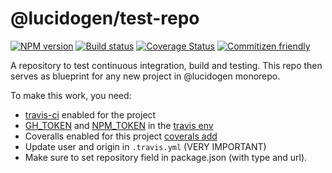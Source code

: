 # @lucidogen/test-repo

[![NPM version][npm-image]][npm-url]
[![Build status][travis-image]][travis-url]
[![Coverage Status][coverage-image]][coverage-url]
[![Commitizen friendly][commitizen-image]][commitizen-url]

[npm-image]: https://img.shields.io/npm/v/@lucidogen/test-repo.svg?style=flat
[npm-url]: https://npmjs.org/package/@lucidogen/test-repo
[travis-image]: https://img.shields.io/travis/lucidogen/test-repo.svg?style=flat
[travis-url]: https://travis-ci.org/lucidogen/ts-project
[coverage-image]: https://img.shields.io/coveralls/github/lucidogen/test-repo.svg?style=flat
[coverage-url]: https://coveralls.io/github/lucidogen/test-repo
[commitizen-image]: https://img.shields.io/badge/commitizen-friendly-brightgreen.svg?style=flat
[commitizen-url]: http://commitizen.github.io/cz-cli/

A repository to test continuous integration, build and testing. This repo then serves as blueprint
for any new project in @lucidogen monorepo.

To make this work, you need:

- [travis-ci][travis-url] enabled for the project
- [GH_TOKEN][github-tokens] and [NPM_TOKEN][npm-url] in the [travis env][travis-url]
- Coveralls enabled for this project [coverals add][coveralls-add]
- Update user and origin in `.travis.yml` (VERY IMPORTANT)
- Make sure to set repository field in package.json (with type and url).

[coveralls-add]: https://coveralls.io/repos/new
[github-tokens]: https://github.com/settings/tokens
[npm-url]: https://npmjs.org/package/@lucidogen/test-repo
[travis-url]: https://travis-ci.org/lucidogen/test-repo

